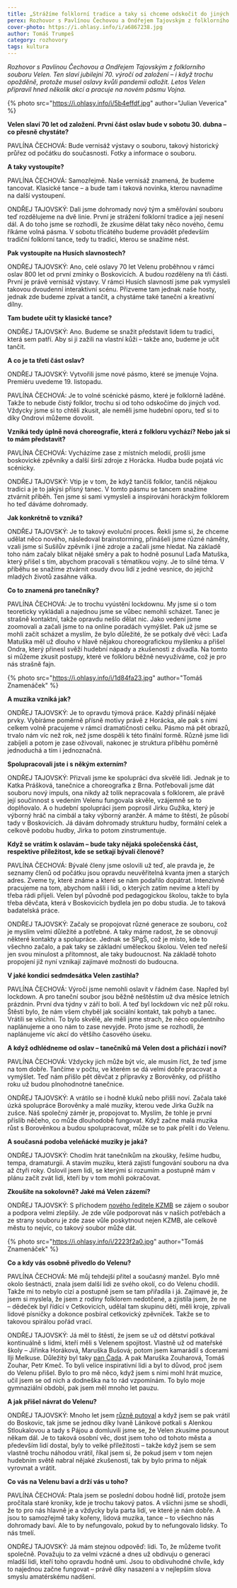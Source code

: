 ```yaml
---
title: „Strážíme folklorní tradice a taky si chceme odskočit do jiných vod.“
perex: Rozhovor s Pavlínou Čechovou a Ondřejem Tajovským z folklorního souboru Velen, který opožděně slaví jubilejní 70. výročí od založení.
cover-photo: https://i.ohlasy.info/i/a6867238.jpg
author: Tomáš Trumpeš
category: rozhovory
tags: kultura
---
```


*Rozhovor s Pavlínou Čechovou a Ondřejem Tajovským z folklorního souboru Velen. Ten slaví jubilejní 70. výročí od založení – i když trochu opožděně, protože musel oslavy kvůli pandemii odložit. Letos Velen připravil hned několik akcí a pracuje na novém pásmu Vojna.*

{% photo src="https://i.ohlasy.info/i/5b4effdf.jpg" author="Julian Veverica" %}

**Velen slaví 70 let od založení. První část oslav bude v sobotu 30. dubna – co přesně chystáte?**

PAVLÍNA ČECHOVÁ: Bude vernisáž výstavy o souboru, takový historický průřez od počátku do současnosti. Fotky a informace o souboru.

**A taky vystoupíte?**

PAVLÍNA ČECHOVÁ: Samozřejmě. Naše vernisáž znamená, že budeme tancovat. Klasické tance – a bude tam i taková novinka, kterou navnadíme na další vystoupení.

ONDŘEJ TAJOVSKÝ: Dali jsme dohromady nový tým a směřování souboru teď rozdělujeme na dvě linie. První je strážení folklorní tradice a její nesení dál. A do toho jsme se rozhodli, že zkusíme dělat taky něco nového, čemu říkáme volná pásma. V sobotu třicátého budeme provádět především tradiční folklorní tance, tedy tu tradici, kterou se snažíme nést.

**Pak vystoupíte na Husích slavnostech?**

ONDŘEJ TAJOVSKÝ: Ano, celé oslavy 70 let Velenu proběhnou v rámci oslav 800 let od první zmínky o Boskovicích. A budou rozděleny na tři části. První je právě vernisáž výstavy. V rámci Husích slavností jsme pak vymysleli takovou dvoudenní interaktivní scénu. Přizveme tam jednak naše hosty, jednak zde budeme zpívat a tančit, a chystáme také taneční a kreativní dílny.

**Tam budete učit ty klasické tance?**

ONDŘEJ TAJOVSKÝ: Ano. Budeme se snažit představit lidem tu tradici, která sem patří. Aby si ji zažili na vlastní kůži – takže ano, budeme je učit tančit.

**A co je ta třetí část oslav?**

ONDŘEJ TAJOVSKÝ: Vytvořili jsme nové pásmo, které se jmenuje Vojna. Premiéru uvedeme 19. listopadu.

PAVLÍNA ČECHOVÁ: Je to volné scénické pásmo, které je folklorně laděné. Takže to nebude čistý folklor, trochu si od toho odskočíme do jiných vod. Vždycky jsme si to chtěli zkusit, ale neměli jsme hudební oporu, teď si to díky Ondrovi můžeme dovolit. 

**Vzniká tedy úplně nová choreografie, která z folkloru vychází? Nebo jak si to mám představit?**

PAVLÍNA ČECHOVÁ: Vycházíme zase z místních melodií, prošli jsme boskovické zpěvníky a další širší zdroje z Horácka. Hudba bude pojatá víc scénicky.

ONDŘEJ TAJOVSKÝ: Vtip je v tom, že když tančíš folklor, tančíš nějakou tradici a je to jakýsi přísný tanec. V tomto pásmu se tancem snažíme ztvárnit příběh. Ten jsme si sami vymysleli a inspirováni horáckým folklorem ho teď dáváme dohromady.

**Jak konkrétně to vzniká?**

ONDŘEJ TAJOVSKÝ: Je to takový evoluční proces. Řekli jsme si, že chceme udělat něco nového, následoval brainstorming, přinášeli jsme různé náměty, vzali jsme si Sušilův zpěvník i jiné zdroje a začali jsme hledat. Na základě toho nám začaly blikat nějaké směry a pak to hodně posunul Laďa Matuška, který přišel s tím, abychom pracovali s tématikou vojny. Je to silné téma. V příběhu se snažíme ztvárnit osudy dvou lidí z jedné vesnice, do jejichž mladých životů zasáhne válka.

**Co to znamená pro tanečníky?**

PAVLÍNA ČECHOVÁ: Je to trochu vyústění lockdownu. My jsme si o tom teoreticky vykládali a najednou jsme se vůbec nemohli scházet. Tanec je strašně kontaktní, takže opravdu nešlo dělat nic. Jako vedení jsme zoomovali a začali jsme to na online poradách vymýšlet. Pak už jsme se mohli začít scházet a myslím, že bylo důležité, že se potkaly dvě věci: Laďa Matuška měl už dlouho v hlavě nějakou choreografickou myšlenku a přišel Ondra, který přinesl svěží hudební nápady a zkušenosti z divadla. Na tomto si můžeme zkusit postupy, které ve folkloru běžně nevyužíváme, což je pro nás strašně fajn.

{% photo src="https://i.ohlasy.info/i/1d84fa23.jpg" author="Tomáš Znamenáček" %}

**A muzika vzniká jak?**

ONDŘEJ TAJOVSKÝ: Je to opravdu týmová práce. Každý přináší nějaké prvky. Vybíráme poměrně přísně motivy právě z Horácka, ale pak s nimi celkem volně pracujeme v rámci dramatičnosti celku. Pásmo má pět obrazů, trvalo nám víc než rok, než jsme dospěli k této finální formě. Různě jsme lidi zabíjeli a potom je zase oživovali, nakonec je struktura příběhu poměrně jednoduchá a tím i jednoznačná.

**Spolupracovali jste i s někým externím?**

ONDŘEJ TAJOVSKÝ: Přizvali jsme ke spolupráci dva skvělé lidi. Jednak je to Katka Prášková, tanečnice a choreografka z Brna. Potřebovali jsme dát souboru nový impuls, ona nikdy až tolik nepracovala s folklorem, ale právě její součinnost s vedením Velenu fungovala skvěle, vzájemně se to doplňovalo. A o hudební spolupráci jsem poprosil Jirku Gužíka, který je výborný hráč na cimbál a taky výborný aranžér. A máme to štěstí, že působí tady v Boskovicích. Já dávám dohromady strukturu hudby, formální celek a celkově podobu hudby, Jirka to potom zinstrumentuje.

**Když se vrátím k oslavám – bude taky nějaká společenská část, respektive příležitost, kde se setkají bývalí členové?**

PAVLÍNA ČECHOVÁ: Bývalé členy jsme oslovili už teď, ale pravda je, že seznamy členů od počátku jsou opravdu neuvěřitelná kvanta jmen a starých adres. Zveme ty, které známe a které se nám podařilo dopátrat. Intenzivně pracujeme na tom, abychom našli i lidi, o kterých zatím nevíme a kteří by třeba rádi přijeli. Velen byl původně pod pedagogickou školou, takže to byla třeba děvčata, která v Boskovicích bydlela jen po dobu studia. Je to taková badatelská práce.

ONDŘEJ TAJOVSKÝ: Začaly se propojovat různé generace ze souboru, což je myslím velmi důležité a potřebné. A taky máme radost, že se obnovují některé kontakty a spolupráce. Jednak se SPgŠ, což je místo, kde to všechno začalo, a pak taky se základní uměleckou školou. Velen teď neřeší jen svou minulost a přítomnost, ale taky budoucnost. Na základě tohoto propojení již nyní vznikají zajímavé možnosti do budoucna.

**V jaké kondici sedmdesátka Velen zastihla?**

PAVLÍNA ČECHOVÁ: Výročí jsme nemohli oslavit v řádném čase. Napřed byl lockdown. A pro taneční soubor jsou běžně neštěstím už dva měsíce letních prázdnin. První dva týdny v září to bolí. A teď byl lockdown víc než půl roku. Štěstí bylo, že nám všem chyběl jak sociální kontakt, tak pohyb a tanec. Vrátili se všichni. To bylo skvělé, ale měli jsme strach, že něco opulentního naplánujeme a ono nám to zase nevyjde. Proto jsme se rozhodli, že naplánujeme víc akcí do většího časového úseku.

**A když odhlédneme od oslav – tanečníků má Velen dost a přichází i noví?**

PAVLÍNA ČECHOVÁ: Vždycky jich může být víc, ale musím říct, že teď jsme na tom dobře. Tančíme v počtu, ve kterém se dá velmi dobře pracovat a vymýšlet. Teď nám přišlo pět děvčat z přípravky z Borověnky, od příštího roku už budou plnohodnotné tanečnice. 

ONDŘEJ TAJOVSKÝ: A vrátilo se i hodně kluků nebo přišli noví. Začala také úzká spolupráce Borověnky a malé muziky, kterou vede Jirka Gužík na zušce. Náš společný záměr je, propojovat to. Myslím, že tohle je první příslib něčeho, co může dlouhodobě fungovat. Když začne malá muzika růst s Borověnkou a budou spolupracovat, může se to pak přelít i do Velenu.

**A současná podoba veleňácké muziky je jaká?**

ONDŘEJ TAJOVSKÝ: Chodím hrát tanečníkům na zkoušky, řešíme hudbu, tempa, dramaturgii. A stavím muziku, která zajistí fungování souboru na dva až čtyři roky. Oslovil jsem lidi, se kterými si rozumím a postupně mám v plánu začít zvát lidi, kteří by v tom mohli pokračovat.

**Zkoušíte na sokolovně? Jaké má Velen zázemí?**

ONDŘEJ TAJOVSKÝ: S příchodem [nového ředitele KZMB](https://ohlasy.info/clanky/2021/03/dostal-nazivo.html) se zájem o soubor a podpora velmi zlepšily. Je zde vůle podporovat nás v našich potřebách a ze strany souboru je zde zase vůle poskytnout nejen KZMB, ale celkově městu to nejvíc, co takový soubor může dát.

{% photo src="https://i.ohlasy.info/i/2223f2a0.jpg" author="Tomáš Znamenáček" %}

**Co a kdy vás osobně přivedlo do Velenu?**

PAVLÍNA ČECHOVÁ: Mě můj tehdejší přítel a současný manžel. Bylo mně okolo šestnácti, znala jsem další lidi ze svého okolí, co do Velenu chodili. Takže mi to nebylo cizí a postupně jsem se tam přiřadila i já. Zajímavé je, že jsem si myslela, že jsem z rodiny folklorem nedotčené, a zjistila jsem, že ne – dědeček byl řídící v Cetkovicích, udělal tam skupinu dětí, měli kroje, zpívali lidové písničky a dokonce posbíral cetkovický zpěvníček. Takže se to takovou spirálou pořád vrací.

ONDŘEJ TAJOVSKÝ: Já měl to štěstí, že jsem se už od dětství potkával kontinuálně s lidmi, kteří měli s Velenem spojitost. Vlastně už od mateřské školy – Jiřinka Horáková, Maruška Bušová; potom jsem kamarádil s dcerami Ilji Melkuse. Důležitý byl taky [pan Čada](https://ohlasy.info/clanky/2019/10/alois-cada.html). A pak Maruška Zouharová, Tomáš Zouhar, Petr Kmeč. To byli velice inspirativní lidi a byl to důvod, proč jsem do Velenu přišel. Bylo to pro mě něco, když jsem s nimi mohl hrát muzice, učil jsem se od nich a dodneška na to rád vzpomínám. To bylo moje gymnaziální období, pak jsem měl mnoho let pauzu.

**A jak přišel návrat do Velenu?**

ONDŘEJ TAJOVSKÝ: Mnoho let jsem [různě putoval](https://ohlasy.info/clanky/2016/06/rozhovor-tajovsky.html) a když jsem se pak vrátil do Boskovic, tak jsme se jednou díky Ivaně Láníkové potkali s Alenkou Stloukalovou a tady s Pájou a domluvili jsme se, že Velen zkusíme posunout někam dál. Je to taková osobní věc, dost jsem toho od tohoto města a především lidí dostal, byly to velké příležitosti – takže když jsem se sem vlastně trochu náhodou vrátil, říkal jsem si, že pokud jsem v tom nejen hudebním světě nabral nějaké zkušenosti, tak by bylo prima to nějak vyrovnat a vrátit.

**Co vás na Velenu baví a drží vás u toho?**

PAVLÍNA ČECHOVÁ: Ptala jsem se poslední dobou hodně lidí, protože jsem pročítala staré kroniky, kde je trochu takový patos. A všichni jsme se shodli, že to pro nás hlavně je a vždycky byla parta lidí, ve které je nám dobře. A jsou to samozřejmě taky kořeny, lidová muzika, tance – to všechno nás dohromady baví. Ale to by nefungovalo, pokud by to nefungovalo lidsky. To nás tmelí.

ONDŘEJ TAJOVSKÝ: Já mám stejnou odpověď: lidi. To, že můžeme tvořit společně. Považuju to za velmi vzácné a dnes už obdivuju o generaci mladší lidi, kteří toho opravdu hodně umí. Jsou to obdivuhodné chvíle, kdy to najednou začne fungovat – právě díky nasazení a v nejlepším slova smyslu amatérskému nadšení.